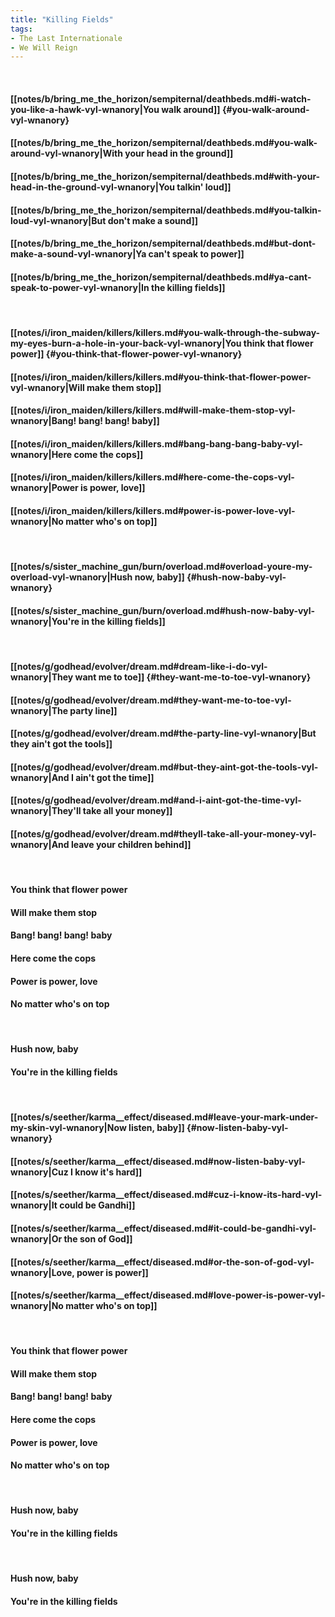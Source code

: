 ```yaml
---
title: "Killing Fields"
tags:
- The Last Internationale
- We Will Reign
---
```

&nbsp;
#### [[notes/b/bring_me_the_horizon/sempiternal/deathbeds.md#i-watch-you-like-a-hawk-vyl-wnanory|You walk around]] {#you-walk-around-vyl-wnanory}
#### [[notes/b/bring_me_the_horizon/sempiternal/deathbeds.md#you-walk-around-vyl-wnanory|With your head in the ground]]
#### [[notes/b/bring_me_the_horizon/sempiternal/deathbeds.md#with-your-head-in-the-ground-vyl-wnanory|You talkin' loud]]
#### [[notes/b/bring_me_the_horizon/sempiternal/deathbeds.md#you-talkin-loud-vyl-wnanory|But don't make a sound]]
#### [[notes/b/bring_me_the_horizon/sempiternal/deathbeds.md#but-dont-make-a-sound-vyl-wnanory|Ya can't speak to power]]
#### [[notes/b/bring_me_the_horizon/sempiternal/deathbeds.md#ya-cant-speak-to-power-vyl-wnanory|In the killing fields]]
&nbsp;
#### [[notes/i/iron_maiden/killers/killers.md#you-walk-through-the-subway-my-eyes-burn-a-hole-in-your-back-vyl-wnanory|You think that flower power]] {#you-think-that-flower-power-vyl-wnanory}
#### [[notes/i/iron_maiden/killers/killers.md#you-think-that-flower-power-vyl-wnanory|Will make them stop]]
#### [[notes/i/iron_maiden/killers/killers.md#will-make-them-stop-vyl-wnanory|Bang! bang! bang! baby]]
#### [[notes/i/iron_maiden/killers/killers.md#bang-bang-bang-baby-vyl-wnanory|Here come the cops]]
#### [[notes/i/iron_maiden/killers/killers.md#here-come-the-cops-vyl-wnanory|Power is power, love]]
#### [[notes/i/iron_maiden/killers/killers.md#power-is-power-love-vyl-wnanory|No matter who's on top]]
&nbsp;
#### [[notes/s/sister_machine_gun/burn/overload.md#overload-youre-my-overload-vyl-wnanory|Hush now, baby]] {#hush-now-baby-vyl-wnanory}
#### [[notes/s/sister_machine_gun/burn/overload.md#hush-now-baby-vyl-wnanory|You're in the killing fields]]
&nbsp;
#### [[notes/g/godhead/evolver/dream.md#dream-like-i-do-vyl-wnanory|They want me to toe]] {#they-want-me-to-toe-vyl-wnanory}
#### [[notes/g/godhead/evolver/dream.md#they-want-me-to-toe-vyl-wnanory|The party line]]
#### [[notes/g/godhead/evolver/dream.md#the-party-line-vyl-wnanory|But they ain't got the tools]]
#### [[notes/g/godhead/evolver/dream.md#but-they-aint-got-the-tools-vyl-wnanory|And I ain't got the time]]
#### [[notes/g/godhead/evolver/dream.md#and-i-aint-got-the-time-vyl-wnanory|They'll take all your money]]
#### [[notes/g/godhead/evolver/dream.md#theyll-take-all-your-money-vyl-wnanory|And leave your children behind]]
&nbsp;
#### You think that flower power
#### Will make them stop
#### Bang! bang! bang! baby
#### Here come the cops
#### Power is power, love
#### No matter who's on top
&nbsp;
#### Hush now, baby
#### You're in the killing fields
&nbsp;
#### [[notes/s/seether/karma__effect/diseased.md#leave-your-mark-under-my-skin-vyl-wnanory|Now listen, baby]] {#now-listen-baby-vyl-wnanory}
#### [[notes/s/seether/karma__effect/diseased.md#now-listen-baby-vyl-wnanory|Cuz I know it's hard]]
#### [[notes/s/seether/karma__effect/diseased.md#cuz-i-know-its-hard-vyl-wnanory|It could be Gandhi]]
#### [[notes/s/seether/karma__effect/diseased.md#it-could-be-gandhi-vyl-wnanory|Or the son of God]]
#### [[notes/s/seether/karma__effect/diseased.md#or-the-son-of-god-vyl-wnanory|Love, power is power]]
#### [[notes/s/seether/karma__effect/diseased.md#love-power-is-power-vyl-wnanory|No matter who's on top]]
&nbsp;
#### You think that flower power
#### Will make them stop
#### Bang! bang! bang! baby
#### Here come the cops
#### Power is power, love
#### No matter who's on top
&nbsp;
#### Hush now, baby
#### You're in the killing fields
&nbsp;
#### Hush now, baby
#### You're in the killing fields

